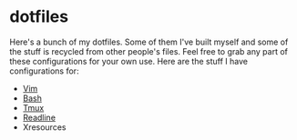 # dotfiles

Here's a bunch of my dotfiles. Some of them I've built myself and some of the
stuff is recycled from other people's files. Feel free to grab any part of
these configurations for your own use. Here are the stuff I have configurations
for:

- [Vim][]
- [Bash][]
- [Tmux][]
- [Readline][]
- Xresources

[Vim]: http://www.vim.org/
[Bash]: http://www.gnu.org/software/bash/
[Tmux]: http://tmux.sourceforge.net/
[Readline]: http://www.gnu.org/software/readline/
